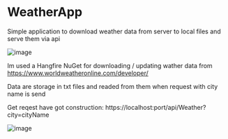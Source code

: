 # WeatherApp
Simple application to download weather data from server to local files and serve them via api

![image](https://user-images.githubusercontent.com/64928495/133869240-d1fde8bf-11bb-4e8b-b1e1-98b54f381e2b.png)

Im used a Hangfire NuGet for downloading / updating wather data from https://www.worldweatheronline.com/developer/

Data are storage in txt files and readed from them when request with city name is send

Get reqest have got construction: https://localhost:port/api/Weather?city=cityName

![image](https://user-images.githubusercontent.com/64928495/133869211-3ac5c6d4-ff9a-4028-adaf-2ac53bbc6fb8.png)
